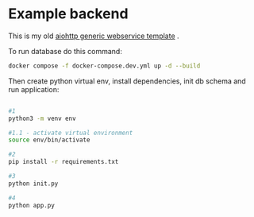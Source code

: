 # Example backend

This is my old [aiohttp generic webservice template](https://github.com/shaninalex/generic-service) .

To run database do this command:
```bash
docker compose -f docker-compose.dev.yml up -d --build
```

Then create python virtual env, install dependencies, init db schema and run application:

```bash

#1
python3 -m venv env

#1.1 - activate virtual environment
source env/bin/activate

#2
pip install -r requirements.txt

#3
python init.py

#4
python app.py

```
